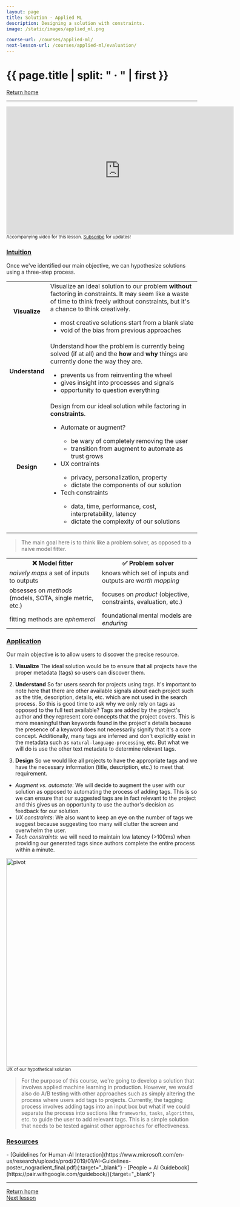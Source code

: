 ```yaml
---
layout: page
title: Solution · Applied ML
description: Designing a solution with constraints.
image: /static/images/applied_ml.png

course-url: /courses/applied-ml/
next-lesson-url: /courses/applied-ml/evaluation/
---
```


<!-- Header -->
<div class="row">
  <div class="col-md-8 col-6 mr-auto">
    <h1 class="page-title">{{ page.title | split: " · " | first }}</h1>
  </div>
  <div class="col-md-4 col-6">
    <div class="btn-group float-right mb-0" role="group">
      <a href="{% link index.md %}" class="btn btn-sm btn-outline-secondary"><i
          class="fas fa-sm fa-arrow-left mr-1"></i>Return home</a>
    </div>
  </div>
</div>
<hr class="mt-0">

<!-- Video -->
<div class="ai-center-all mt-2">
    <iframe width="600" height="337.5" src="https://www.youtube.com/embed/Gi1VlFV8e_k?rel=0" frameborder="0"
    allow="accelerometer; autoplay; clipboard-write; encrypted-media; gyroscope; picture-in-picture"
    allowfullscreen></iframe>
</div>
<div class="ai-center-all mt-2">
  <small>Accompanying video for this lesson. <a href="https://www.youtube.com/madewithml?sub_confirmation=1" target="_blank">Subscribe</a> for updates!</small>
</div>

<h3><u>Intuition</u></h3>
Once we've identified our main objective, we can hypothesize solutions using a three-step process.

<table>
    <tr>
        <td style="text-align: center;"><b>Visualize</b></td>
        <td class="p-4">
            Visualize an ideal solution to our problem <b>without</b> factoring in constraints.
            It may seem like a waste of time to think freely without constraints, but it's a chance to think creatively.
            <ul class="my-1">
                <li>most creative solutions start from a blank slate</li>
                <li>void of the bias from previous approaches</li>
            </ul>
        </td>
    </tr>
    <tr>
        <td style="text-align: center;"><b>Understand</b></td>
        <td class="p-4">
            Understand how the problem is currently being solved (if at all) and the <b>how</b> and <b>why</b> things are currently done the way they are.
            <ul class="my-1">
                <li>prevents us from reinventing the wheel</li>
                <li>gives insight into processes and signals</li>
                <li>opportunity to question everything</li>
            </ul>
        </td>
    </tr>
    <tr>
        <td style="text-align: center;"><b>Design</b></td>
        <td class="p-4">
            Design from our ideal solution while factoring in <b>constraints</b>.
            <ul class="my-1">
                <li>Automate or augment?</li>
                    <ul class="mb-0">
                        <li>be wary of completely removing the user</li>
                        <li>transition from augment to automate as trust grows</li>
                    </ul>
                <li>UX contraints</li>
                    <ul class="mb-0">
                        <li>privacy, personalization, property</li>
                        <li>dictate the components of our solution</li>
                    </ul>
                <li>Tech constraints</li>
                    <ul class="mb-0">
                        <li>data, time, performance, cost, interpretability, latency</li>
                        <li>dictate the complexity of our solutions</li>
                    </ul>
            </ul>
        </td>
    </tr>
</table>

> The main goal here is to think like a problem solver, as opposed to a naive model fitter.
<table class="mb-0">
  <tr style="text-align: center;">
    <td><b>❌ Model fitter</b></td>
    <td><b>✅ Problem solver</b></td>
  </tr>
  <tr>
    <td><i>naively maps</i> a set of inputs to outputs</td>
    <td>knows which set of inputs and outputs are <i>worth mapping</i></td>
  </tr>
  <tr>
    <td>obsesses on <i>methods</i> (models, SOTA, single metric, etc.)</td>
    <td>focuses on <i>product</i> (objective, constraints, evaluation, etc.)</td>
  </tr>
  <tr>
    <td>fitting methods are <i>ephemeral</i></td>
    <td>foundational mental models are <i>enduring</i></td>
  </tr>
</table>

<h3><u>Application</u></h3>

Our main objective is to allow users to discover the precise resource.

1. **Visualize** The ideal solution would be to ensure that all projects have the proper metadata (tags) so users can discover them.

2. **Understand** So far users search for projects using tags. It's important to note here that there are other available signals about each project such as the title, description, details, etc. which are not used in the search process. So this is good time to ask why we only rely on tags as opposed to the full text available? Tags are added by the project's author and they represent core concepts that the project covers. This is more meaningful than keywords found in the project's details because the presence of a keyword does not necessarily signify that it's a core concept. Additionally, many tags are inferred and don't explicitly exist in the metadata such as `natural-language-processing`, etc. But what we will do is use the other text metadata to determine relevant tags.

3. **Design** So we would like all projects to have the appropriate tags and we have the necessary information (title, description, etc.) to meet that requirement.
- *Augment vs. automate*: We will decide to augment the user with our solution as opposed to automating the process of adding tags. This is so we can ensure that our suggested tags are in fact relevant to the project and this gives us an opportunity to use the author's decision as feedback for our solution.
- *UX constraints*: We also want to keep an eye on the number of tags we suggest because suggesting too many will clutter the screen and overwhelm the user.
- *Tech constraints*: we will need to maintain low latency (>100ms) when providing our generated tags since authors complete the entire process within a minute.

<div class="ai-center-all">
    <img src="https://raw.githubusercontent.com/GokuMohandas/madewithml/main/images/applied-ml/suggested_tags.png" width="550" alt="pivot">
</div>
<div class="ai-center-all">
  <small>UX of our hypothetical solution</small>
</div>

> For the purpose of this course, we're going to develop a solution that involves applied machine learning in production. However, we would also do A/B testing with other approaches such as simply altering the process where users add tags to projects. Currently, the tagging process involves adding tags into an input box but what if we could separate the process into sections like `frameworks`, `tasks`, `algorithms`, etc. to guide the user to add relevant tags. This is a simple solution that needs to be tested against other approaches for effectiveness.

<h3><u>Resources</u></h3>
- [Guidelines for Human-AI Interaction](https://www.microsoft.com/en-us/research/uploads/prod/2019/01/AI-Guidelines-poster_nogradient_final.pdf){:target="_blank"}
- [People + AI Guidebook](https://pair.withgoogle.com/guidebook/){:target="_blank"}

<!-- Footer -->
<hr>
<div class="row mb-4">
  <div class="col-6 mr-auto">
    <a href="{% link index.md %}" class="btn btn-sm btn-outline-secondary"><i class="fas fa-sm fa-arrow-left mr-1"></i>Return home</a>
  </div>
  <div class="col-6">
    <div class="float-right">
      <a href="{{ page.next-lesson-url }}" class="btn btn-sm btn-outline-secondary"><i class="fas fa-sm fa-arrow-right mr-1"></i>Next lesson</a>
    </div>
  </div>
</div>

